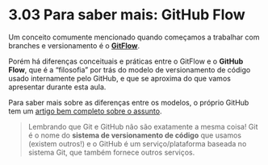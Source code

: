 # 3.03 Para saber mais: GitHub Flow
Um conceito comumente mencionado quando começamos a trabalhar com branches e versionamento é o [**GitFlow**](https://www.alura.com.br/artigos/git-flow-o-que-e-como-quando-utilizar).

Porém há diferenças conceituais e práticas entre o GitFlow e o **GitHub Flow**, que é a “filosofia” por trás do modelo de versionamento de código usado internamente pelo GitHub, e que se aproxima do que vamos apresentar durante esta aula.

Para saber mais sobre as diferenças entre os modelos, o próprio GitHub tem um [artigo bem completo sobre o assunto](https://githubflow.github.io/).

> Lembrando que Git e GitHub não são exatamente a mesma coisa! Git é o nome do **sistema de versionamento de código** que usamos (existem outros!) e o GitHub é um serviço/plataforma baseada no sistema Git, que também fornece outros serviços.